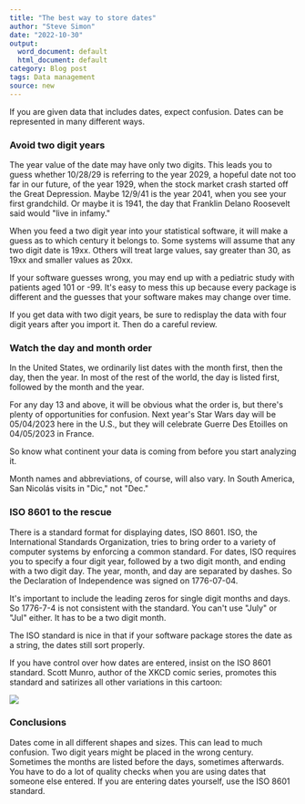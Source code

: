 ```yaml
---
title: "The best way to store dates"
author: "Steve Simon"
date: "2022-10-30"
output:
  word_document: default
  html_document: default
category: Blog post
tags: Data management
source: new
---
```


If you are given data that includes dates, expect confusion. Dates can be represented in many different ways.

### Avoid two digit years

The year value of the date may have only two digits. This leads you to guess whether 10/28/29 is referring to the year 2029, a hopeful date not too far in our future, of the year 1929, when the stock market crash started off the Great Depression. Maybe 12/9/41 is the year 2041, when you see your first grandchild. Or maybe it is 1941, the day that Franklin Delano Roosevelt said would "live in infamy."

When you feed a two digit year into your statistical software, it will make a guess as to which century it belongs to. Some systems will assume that any two digit date is 19xx. Others will treat large values, say greater than 30, as 19xx and smaller values as 20xx.

If your software guesses wrong, you may end up with a pediatric study with patients aged 101 or -99. It's easy to mess this up because every package is different and the guesses that your software makes may change over time.

If you get data with two digit years, be sure to redisplay the data with four digit years after you import it. Then do a careful review.

### Watch the day and month order

In the United States, we ordinarily list dates with the month first, then the day, then the year. In most of the rest of the world, the day is listed first, followed by the month and the year. 

For any day 13 and above, it will be obvious what the order is, but there's plenty of opportunities for confusion. Next year's Star Wars day will be 05/04/2023 here in the U.S., but they will celebrate Guerre Des Etoilles on 04/05/2023 in France. 

So know what continent your data is coming from before you start analyzing it.

Month names and abbreviations, of course, will also vary. In South America, San Nicolás visits in "Dic," not "Dec."

### ISO 8601 to the rescue

There is a standard format for displaying dates, ISO 8601. ISO, the International Standards Organization, tries to bring order to a variety of computer systems by enforcing a common standard. For dates, ISO requires you to specify a four digit year, followed by a two digit month, and ending with a two digit day. The year, month, and day are separated by dashes. So the Declaration of Independence was signed on 1776-07-04.

It's important to include the leading zeros for single digit months and days. So 1776-7-4 is not consistent with the standard. You can't use "July" or "Jul" either. It has to be a two digit month.

The ISO standard is nice in that if your software package stores the date as a string, the dates still sort properly.

If you have control over how dates are entered, insist on the ISO 8601 standard. Scott Munro, author of the XKCD comic series, promotes this standard and satirizes all other variations in this cartoon: 

![](https://imgs.xkcd.com/comics/iso_8601.png)

### Conclusions

Dates come in all different shapes and sizes. This can lead to much confusion. Two digit years might be placed in the wrong century. Sometimes the months are listed before the days, sometimes afterwards. You have to do a lot of quality checks when you are using dates that someone else entered. If you are entering dates yourself, use the ISO 8601 standard.

